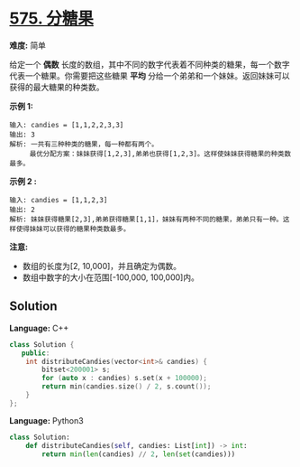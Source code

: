 # [575. 分糖果](https://leetcode-cn.com/problems/distribute-candies/)

**难度:** 简单

给定一个 **偶数** 长度的数组，其中不同的数字代表着不同种类的糖果，每一个数字代表一个糖果。你需要把这些糖果 **平均** 分给一个弟弟和一个妹妹。返回妹妹可以获得的最大糖果的种类数。

 **示例 1:** 

```
输入: candies = [1,1,2,2,3,3]
输出: 3
解析: 一共有三种种类的糖果，每一种都有两个。
     最优分配方案：妹妹获得[1,2,3],弟弟也获得[1,2,3]。这样使妹妹获得糖果的种类数最多。
```

 **示例 2 :** 

```
输入: candies = [1,1,2,3]
输出: 2
解析: 妹妹获得糖果[2,3],弟弟获得糖果[1,1]，妹妹有两种不同的糖果，弟弟只有一种。这样使得妹妹可以获得的糖果种类数最多。
```

 **注意:** 
- 数组的长度为[2, 10,000]，并且确定为偶数。
- 数组中数字的大小在范围[-100,000, 100,000]内。

## Solution


**Language:** C++
```C++
class Solution {
   public:
    int distributeCandies(vector<int>& candies) {
        bitset<200001> s;
        for (auto x : candies) s.set(x + 100000);
        return min(candies.size() / 2, s.count());
    }
};
```

**Language:** Python3
```Python
class Solution:
    def distributeCandies(self, candies: List[int]) -> int:
        return min(len(candies) // 2, len(set(candies)))
```